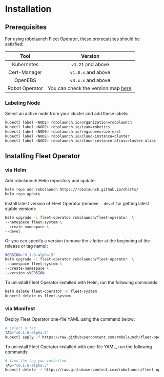 # Installation

## Prerequisites

For using robolaunch Fleet Operator, these prerequisites should be satisfied:

|     Tool     |       Version      |
|:------------:|:------------------:|
|  Kubernetes  |  `v1.21` and above |
| Cert-Manager | `v1.8.x` and above |
|    OpenEBS   | `v3.x.x` and above |
|    Robot Operator   | You can check the version map [here](). |

### Labeling Node

Select an active node from your cluster and add these labels:

```bash
kubectl label <NODE> robolaunch.io/organization=robolaunch
kubectl label <NODE> robolaunch.io/team=robotics
kubectl label <NODE> robolaunch.io/region=europe-east
kubectl label <NODE> robolaunch.io/cloud-instance=cluster
kubectl label <NODE> robolaunch.io/cloud-instance-alias=cluster-alias
```

## Installing Fleet Operator

### via Helm

Add robolaunch Helm repository and update:

```bash
helm repo add robolaunch https://robolaunch.github.io/charts/
helm repo update
```

Install latest version of Fleet Operator (remove `--devel` for getting latest stable version):

```bash
helm upgrade -i fleet-operator robolaunch/fleet-operator  \
--namespace fleet-system \
--create-namespace \
--devel
```

Or you can specify a version (remove the `v` letter at the beginning of the release or tag name):

```bash
VERSION="0.1.6-alpha.5"
helm upgrade -i fleet-operator robolaunch/fleet-operator  \
--namespace fleet-system \
--create-namespace \
--version $VERSION
```

To uninstall Fleet Operator installed with Helm, run the following commands:

```bash
helm delete fleet-operator -n fleet-system
kubectl delete ns fleet-system
```

### via Manifest

Deploy Fleet Operator one-file YAML using the command below:

```bash
# select a tag
TAG="v0.1.6-alpha.5"
kubectl apply -f https://raw.githubusercontent.com/robolaunch/fleet-operator/$TAG/hack/deploy/manifests/fleet_operator.yaml
```

To uninstall Fleet Operator installed with one-file YAML, run the following commands:
```bash
# find the tag you installed
TAG="v0.1.6-alpha.5"
kubectl delete -f https://raw.githubusercontent.com/robolaunch/fleet-operator/$TAG/hack/deploy/manifests/fleet_operator.yaml
```